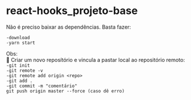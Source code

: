 # react-hooks_projeto-base
Não é preciso baixar as dependências. Basta fazer:<br>

`-download`<br>
`-yarn start`<br>

Obs: <br> :speech_balloon:
Criar um novo reposítório e vincula a pastar local ao repositório remoto:<br>
`-git init`<br>
`-git remote -v`<br>
`-git remote add origin <repo>`<br>
`-git add .`<br>
`-git commit -m "comentário"`<br>
`git push origin master --force (caso dê erro)`
